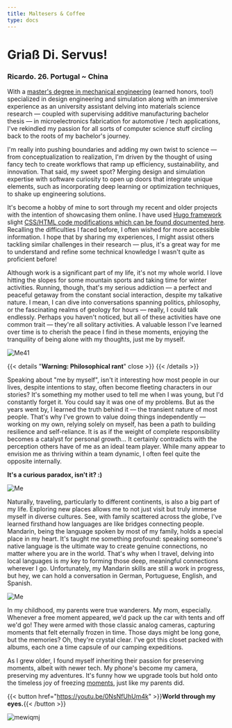 ```yaml
---
title: Maltesers & Coffee
type: docs
---
```


# **Griaß Di. Servus!**

### Ricardo. 26. Portugal ~ China 

With a [master's degree in mechanical engineering](https://fenix.tecnico.ulisboa.pt/cursos/memec/dissertacao/1128253548922394) (earned honors, too!) specialized in design engineering and simulation along with an immersive experience as an university assistant delving into materials science research — coupled with supervising additive manufacturing bachelor thesis — in microelectronics fabrication for automotive / tech applications, I've rekindled my passion for all sorts of computer science stuff circling back to the roots of my bachelor's journey.

I'm really into pushing boundaries and adding my own twist to science — from conceptualization to realization, I'm driven by the thought of using fancy tech to create workflows that ramp up efficiency, sustainability, and innovation. That said, my sweet spot? Merging design and simulation expertise with software curiosity to open up doors that integrate unique elements, such as incorporating deep learning or optimization techniques, to shake up engineering solutions. 


It's become a hobby of mine to sort through my recent and older projects with the intention of showcasing them online. I have used [Hugo framework](https://gohugo.io/getting-started/installing/) slight [CSS/HTML code modifications which can be found documented here](https://ricardochin.com/docs/contributions/modifications.md). Recalling the difficulties I faced before, I often wished for more accessible information. I hope that by sharing my experiences, I might assist others tackling similar challenges in their research — plus, it's a great way for me to understand and refine some technical knowledge I wasn't quite as proficient before!


Although work is a significant part of my life, it's not my whole world. I love hitting the slopes for some mountain sports and taking time for winter activities. Running, though, that's my serious addiction — a perfect and peaceful getaway from the constant social interaction, despite my talkative nature. I mean, I can dive into conversations spanning politics, philosophy, or the fascinating realms of geology for hours — really, I could talk endlessly. Perhaps you haven't noticed, but all of these activities have one common trait — they're all solitary activities. A valuable lesson I've learned over time is to cherish the peace I find in these moments, enjoying the tranquility of being alone with my thoughts, just me by myself.

![Me41](https://live.staticflickr.com/65535/53352035229_f9204869a6_c.jpg)

{{< details "**Warning: Philosophical rant**" close >}}
{{< /details >}}


Speaking about "me by myself", isn't it interesting how most people in our lives, despite intentions to stay, often become fleeting characters in our stories? It's something my mother used to tell me when I was young, but I'd constantly forget it. You could say it was one of my problems. But as the years went by, I learned the truth behind it — the transient nature of most people. That's why I've grown to value doing things independently — working on my own, relying solely on myself, has been a path to building resilience and self-reliance. It is as if the weight of complete responsibility becomes a catalyst for personal growth... It certainly contradicts with the perception others have of me as an ideal team player. While many appear to envision me as thriving within a team dynamic, I often feel quite the opposite internally. 

**It's a curious paradox, isn't it? :)**

![Me](https://live.staticflickr.com/65535/53351935583_2203c22f2f_c.jpg)


Naturally, traveling, particularly to different continents, is also a big part of my life. Exploring new places allows me to not just visit but truly immerse myself in diverse cultures. See, with family scattered across the globe, I've learned firsthand how languages are like bridges connecting people. Mandarin, being the language spoken by most of my family, holds a special place in my heart. It's taught me something profound: speaking someone's native language is the ultimate way to create genuine connections, no matter where you are in the world. That's why when I travel, delving into local languages is my key to forming those deep, meaningful connections wherever I go. Unfortunately, my Mandarin skills are still a work in progress, but hey, we can hold a conversation in German, Portuguese, English, and Spanish.

![Me](https://live.staticflickr.com/65535/53343069030_6d4e5837cd_c.jpg)

In my childhood, my parents were true wanderers. My mom, especially. Whenever a free moment appeared, we'd pack up the car with tents and off we'd go! They were armed with those classic analog cameras, capturing moments that felt eternally frozen in time. Those days might be long gone, but the memories? Oh, they're crystal clear. I've got this closet packed with albums, each one a time capsule of our camping expeditions. 

As I grew older, I found myself inheriting their passion for preserving moments, albeit with newer tech. My phone's become my camera, preserving my adventures. It's funny how we upgrade tools but hold onto the timeless joy of freezing [moments](https://youtu.be/0NsNfUhUm4k), just like my parents did.




{{< button href="https://youtu.be/0NsNfUhUm4k" >}}**World through my eyes.**{{< /button >}}

![mewiqmj](https://live.staticflickr.com/65535/53353230796_84eda25aa1_c.jpg)

